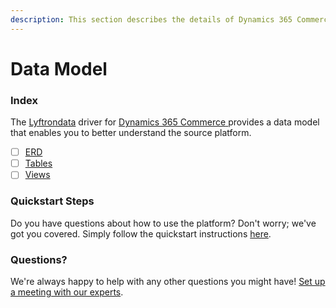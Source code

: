 ```yaml
---
description: This section describes the details of Dynamics 365 Commerce ERD, Tables, and Views.
---
```


# Data Model

### Index

The  [Lyftrondata](https://www.lyftrondata.com/) driver for [Dynamics 365 Commerce](https://www.lyftrondata.com/integration/dynamics-365-commerce/)[ ](https://www.lyftrondata.com/integration/dynamics-365-commerce/)provides a data model that enables you to better understand the source platform.

* [ ] [ERD](../../../commerce-analytics/dynamics-365-commerce/data-model/erd.md)
* [ ] [Tables](../../../commerce-analytics/dynamics-365-commerce/data-model/tables.md)
* [ ] [Views](../../../commerce-analytics/dynamics-365-commerce/data-model/views.md)

### Quickstart Steps

Do you have questions about how to use the platform? Don't worry; we've got you covered. Simply follow the quickstart instructions [here](../../../../quickstart-steps.md).

### Questions? <a href="#questions" id="questions"></a>

We're always happy to help with any other questions you might have! [Set up a meeting with our experts](https://www.lyftrondata.com/book-a-meeting/).

